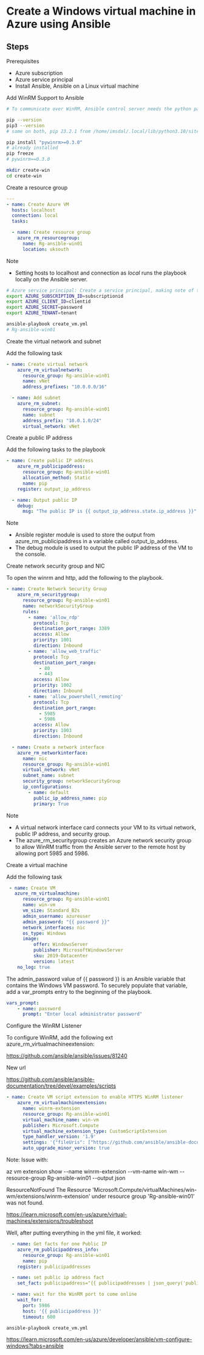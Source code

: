 # Create a Windows virtual machine in Azure using Ansible

## Steps

Prerequisites
* Azure subscription
* Azure service principal
* Install Ansible, Ansible on a Linux virtual machine

Add WinRM Support to Ansible

```bash
# To communicate over WinRM, Ansible control server needs the python package pywinrm.

pip --version
pip3 --version
# same on both, pip 23.2.1 from /home/imsdal/.local/lib/python3.10/site-packages/pip (python 3.10)

pip install "pywinrm>=0.3.0"
# already installed
pip freeze
# pywinrm==0.3.0

mkdir create-win
cd create-win

```
Create a resource group

```yml
---
- name: Create Azure VM
  hosts: localhost
  connection: local
  tasks:

  - name: Create resource group
    azure_rm_resourcegroup:
      name: Rg-ansible-win01
      location: uksouth
```
Note
* Setting hosts to localhost and connection as _local_ runs the playbook locally on the Ansible server.

```bash
# Azure service principal: Create a service principal, making note of the following values: appId, displayName, password, and tenant.
export AZURE_SUBSCRIPTION_ID=subscriptionid
export AZURE_CLIENT_ID=clientid
export AZURE_SECRET=password
export AZURE_TENANT=tenant

ansible-playbook create_vm.yml
# Rg-ansible-win01

```
Create the virtual network and subnet

Add the following task

```yml
- name: Create virtual network
    azure_rm_virtualnetwork:
      resource_group: Rg-ansible-win01
      name: vNet
      address_prefixes: "10.0.0.0/16"

  - name: Add subnet
    azure_rm_subnet:
      resource_group: Rg-ansible-win01
      name: subnet
      address_prefix: "10.0.1.0/24"
      virtual_network: vNet
```
Create a public IP address

Add the following tasks to the playbook

```yml
- name: Create public IP address
    azure_rm_publicipaddress:
      resource_group: Rg-ansible-win01
      allocation_method: Static
      name: pip
    register: output_ip_address

  - name: Output public IP
    debug:
      msg: "The public IP is {{ output_ip_address.state.ip_address }}"

```
Note
* Ansible register module is used to store the output from azure_rm_publicipaddress in a variable called output_ip_address.
* The debug module is used to output the public IP address of the VM to the console.

Create network security group and NIC

To open the winrm and http, add the following to the playbook.
```yml
- name: Create Network Security Group
    azure_rm_securitygroup:
      resource_group: Rg-ansible-win01
      name: networkSecurityGroup
      rules:
        - name: 'allow_rdp'
          protocol: Tcp
          destination_port_range: 3389
          access: Allow
          priority: 1001
          direction: Inbound
        - name: 'allow_web_traffic'
          protocol: Tcp
          destination_port_range:
            - 80
            - 443
          access: Allow
          priority: 1002
          direction: Inbound
        - name: 'allow_powershell_remoting'
          protocol: Tcp
          destination_port_range: 
            - 5985
            - 5986
          access: Allow
          priority: 1003
          direction: Inbound

  - name: Create a network interface
    azure_rm_networkinterface:
      name: nic
      resource_group: Rg-ansible-win01
      virtual_network: vNet
      subnet_name: subnet
      security_group: networkSecurityGroup
      ip_configurations:
        - name: default
          public_ip_address_name: pip
          primary: True
```
Note
* A virtual network interface card connects your VM to its virtual network, public IP address, and security group.
* The azure_rm_securitygroup creates an Azure network security group to allow WinRM traffic from the Ansible server to the remote host by allowing port 5985 and 5986.

Create a virtual machine

Add the following task

```yml
 - name: Create VM
   azure_rm_virtualmachine:
      resource_group: Rg-ansible-win01
      name: win-vm
      vm_size: Standard_B2s
      admin_username: azureuser
      admin_password: "{{ password }}"
      network_interfaces: nic
      os_type: Windows
      image:
          offer: WindowsServer
          publisher: MicrosoftWindowsServer
          sku: 2019-Datacenter
          version: latest
    no_log: true
```
The admin_password value of {{ password }} is an Ansible variable that contains the Windows VM password. To securely populate that variable, add a var_prompts entry to the beginning of the playbook.

```yml
vars_prompt:
    - name: password
      prompt: "Enter local administrator password"
```

Configure the WinRM Listener

To configure WinRM, add the following ext azure_rm_virtualmachineextension:

https://github.com/ansible/ansible/issues/81240

New url

https://github.com/ansible/ansible-documentation/tree/devel/examples/scripts



```yml
- name: Create VM script extension to enable HTTPS WinRM listener
    azure_rm_virtualmachineextension:
      name: winrm-extension
      resource_group: Rg-ansible-win01
      virtual_machine_name: win-vm
      publisher: Microsoft.Compute
      virtual_machine_extension_type: CustomScriptExtension
      type_handler_version: '1.9'
      settings: '{"fileUris": ["https://github.com/ansible/ansible-documentation/tree/devel/examples/scripts/ConfigureRemotingForAnsible.ps1"],"commandToExecute": "powershell -ExecutionPolicy Unrestricted -File ConfigureRemotingForAnsible.ps1"}'
      auto_upgrade_minor_version: true
```
Note:
Issue with:

az vm extension show --name winrm-extension --vm-name win-wm --resource-group Rg-ansible-win01 --output json

ResourceNotFound The Resource 'Microsoft.Compute/virtualMachines/win-wm/extensions/winrm-extension' under resource group 'Rg-ansible-win01' was not found.


https://learn.microsoft.com/en-us/azure/virtual-machines/extensions/troubleshoot

Well, after putting everything in the yml file, it worked:

```yml
  - name: Get facts for one Public IP
    azure_rm_publicipaddress_info:
      resource_group: Rg-ansible-win01
      name: pip
    register: publicipaddresses

  - name: set public ip address fact
    set_fact: publicipaddress="{{ publicipaddresses | json_query('publicipaddresses[0].ip_address')}}"

  - name: wait for the WinRM port to come online
    wait_for:
      port: 5986
      host: '{{ publicipaddress }}'
      timeout: 600
```

```bash
ansible-playbook create_vm.yml
```

https://learn.microsoft.com/en-us/azure/developer/ansible/vm-configure-windows?tabs=ansible


